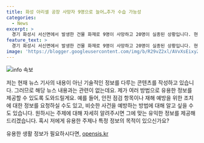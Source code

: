 ```yaml
---
title: 화성 아리셀 공장 사망자 9명으로 늘어…추가 수습 가능성
categories:
  - News
excerpt: >
  경기 화성시 서신면에서 발생한 건물 화재로 9명이 사망하고 20명이 실종된 상황입니다. 현재 소방당국은 인명수색 작업을 진행 중이며, 사망자들은 공장 2층에서 발견됐습니다. 화재는 리튬 취급 사업장에서 발생했으며, 소방당국은 대응 2단계를 발령하여 진화에 나섰습니다. 현재까지 6명의 부상자가 발생한 상황이며, 불은 아직 진화되지 않은 상태입니다.
feature_text: >
  경기 화성시 서신면에서 발생한 건물 화재로 9명이 사망하고 20명이 실종된 상황입니다. 현재 소방당국은 인명수색 작업을 진행 중이며, 사망자들은 공장 2층에서 발견됐습니다. 화재는 리튬 취급 사업장에서 발생했으며, 소방당국은 대응 2단계를 발령하여 진화에 나섰습니다. 현재까지 6명의 부상자가 발생한 상황이며, 불은 아직 진화되지 않은 상태입니다.
image: 'https://blogger.googleusercontent.com/img/b/R29vZ2xl/AVvXsEixyZcFfHzMRdzZMjFBmAUKJYCLCGyLL1o632UiGVXcaFdKo_bkvkuCioo0uUKlGfBVcT3P84aROyZIXSBEx3Aw5nCQ3pTgDom1WDC4m8eifvWiAmWEEVb4x6G_l8C0QH225ldMjyaFvpxGEBGNO37VmDTDMHGhJPq73UglMfDca1-0aw/s1600/blogspot.png'
---
```


<p><img src="https://blogger.googleusercontent.com/img/b/R29vZ2xl/AVvXsEixyZcFfHzMRdzZMjFBmAUKJYCLCGyLL1o632UiGVXcaFdKo_bkvkuCioo0uUKlGfBVcT3P84aROyZIXSBEx3Aw5nCQ3pTgDom1WDC4m8eifvWiAmWEEVb4x6G_l8C0QH225ldMjyaFvpxGEBGNO37VmDTDMHGhJPq73UglMfDca1-0aw/s1600/blogspot.png" alt="info 속보" /></p>

<p>저는 현재 뉴스 기사의 내용이 아닌 기술적인 정보를 다루는 콘텐츠를 작성하고 있습니다. 그러므로 해당 뉴스 내용과는 관련이 없는데요. 제가 여러 방법으로 유용한 정보를 제공할 수 있도록 도와드릴게요. 예를 들어, 안전 점검 항목이나 재해 예방을 위한 조치에 대한 정보를 요청하실 수도 있고, 비슷한 사건을 예방하는 방법에 대해 알고 싶을 수도 있습니다. 원하시는 주제에 대해 자세히 알려주시면 그에 맞는 유익한 정보를 제공해 드리겠습니다. 혹시 저에게 유용한 주제나 특정 정보의 목적이 있으신가요?</p>
유용한 생활 정보가 필요하시다면, <a href="https://opensis.kr" rel="dofollow">opensis.kr</a>


